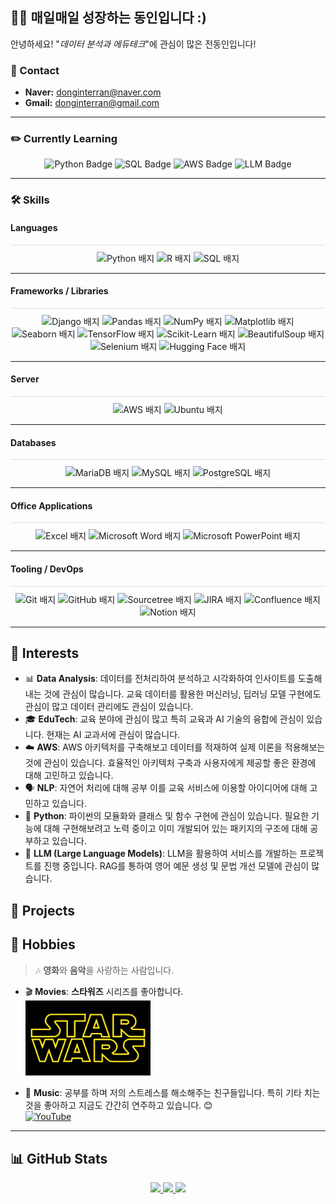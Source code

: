 <div align="left">
    <h2>🧑‍💻 매일매일 성장하는 동인입니다 :)</h2>
    <p>안녕하세요! "<em>데이터 분석과 에듀테크</em>"에 관심이 많은 전동인입니다!<br>
 </p>


### 📧 Contact
- **Naver:** [donginterran@naver.com](mailto:donginterran@naver.com)
- **Gmail:** [donginterran@gmail.com](mailto:donginterran@gmail.com)
</div>




---

### ✏️ Currently Learning

<div align="center">
    <img src="https://img.shields.io/badge/Python-3776AB?style=flat&logo=python&logoColor=white" alt="Python Badge">
    <img src="https://img.shields.io/badge/SQL-003B57?style=flat&logo=postgresql&logoColor=white" alt="SQL Badge">
    <img src="https://img.shields.io/badge/AWS-232F3E?style=flat&logo=amazon-aws&logoColor=white" alt="AWS Badge">
    <img src="https://img.shields.io/badge/LLM-FF6F00?style=flat&logo=openai&logoColor=white" alt="LLM Badge">
</div>

---

### 🛠 Skills

#### Languages
<div align="center" style="border-top: 1px solid #e0e0e0; padding-top: 10px;">
    <img src="https://img.shields.io/badge/Python-3776AB?style=flat&logo=python&logoColor=white" alt="Python 배지">
    <img src="https://img.shields.io/badge/R-276DC3?style=flat&logo=r&logoColor=white" alt="R 배지">
    <img src="https://img.shields.io/badge/SQL-003B57?style=flat&logo=postgresql&logoColor=white" alt="SQL 배지">
</div>

---

#### Frameworks / Libraries
<div align="center" style="border-top: 1px solid #e0e0e0; padding-top: 10px;">
    <img src="https://img.shields.io/badge/Django-092E20?style=flat&logo=django&logoColor=white" alt="Django 배지">
    <img src="https://img.shields.io/badge/Pandas-150458?style=flat&logo=pandas&logoColor=white" alt="Pandas 배지">
    <img src="https://img.shields.io/badge/NumPy-013243?style=flat&logo=numpy&logoColor=white" alt="NumPy 배지">
    <img src="https://img.shields.io/badge/Matplotlib-004A99?style=flat" alt="Matplotlib 배지">
    <img src="https://img.shields.io/badge/Seaborn-004A99?style=flat" alt="Seaborn 배지">
    <img src="https://img.shields.io/badge/TensorFlow-FF6F00?style=flat&logo=tensorflow&logoColor=white" alt="TensorFlow 배지">
    <img src="https://img.shields.io/badge/Scikit--Learn-F7931E?style=flat&logo=scikit-learn&logoColor=white" alt="Scikit-Learn 배지">
    <img src="https://img.shields.io/badge/BeautifulSoup-FFC107?style=flat" alt="BeautifulSoup 배지">
    <img src="https://img.shields.io/badge/Selenium-43B02A?style=flat&logo=selenium&logoColor=white" alt="Selenium 배지">
    <img src="https://img.shields.io/badge/Hugging%20Face-FFAA00?style=flat&logo=huggingface&logoColor=white" alt="Hugging Face 배지">
</div>


---

#### Server
<div align="center" style="border-top: 1px solid #e0e0e0; padding-top: 10px;">
    <img src="https://img.shields.io/badge/AWS-232F3E?style=flat&logo=amazon-aws&logoColor=white" alt="AWS 배지">
    <img src="https://img.shields.io/badge/Ubuntu-E95420?style=flat&logo=ubuntu&logoColor=white" alt="Ubuntu 배지">
</div>

---

#### Databases
<div align="center" style="border-top: 1px solid #e0e0e0; padding-top: 10px;">
    <img src="https://img.shields.io/badge/MariaDB-003545?style=flat&logo=mariadb&logoColor=white" alt="MariaDB 배지">
    <img src="https://img.shields.io/badge/MySQL-4479A1?style=flat&logo=mysql&logoColor=white" alt="MySQL 배지">
    <img src="https://img.shields.io/badge/PostgreSQL-336791?style=flat&logo=postgresql&logoColor=white" alt="PostgreSQL 배지">
</div>

---

#### Office Applications
<div align="center" style="border-top: 1px solid #e0e0e0; padding-top: 10px;"> <img src="https://img.shields.io/badge/Excel-217346?style=flat&logo=microsoft-excel&logoColor=white" alt="Excel 배지"> <img src="https://img.shields.io/badge/Microsoft%20Word-2B579A?style=flat&logo=microsoft-word&logoColor=white" alt="Microsoft Word 배지"> <img src="https://img.shields.io/badge/Microsoft%20PowerPoint-B7472A?style=flat&logo=microsoft-powerpoint&logoColor=white" alt="Microsoft PowerPoint 배지"> 
</div>

---

#### Tooling / DevOps
<div align="center" style="border-top: 1px solid #e0e0e0; padding-top: 10px;">
    <img src="https://img.shields.io/badge/Git-F05032?style=flat&logo=git&logoColor=white" alt="Git 배지">
    <img src="https://img.shields.io/badge/GitHub-181717?style=flat&logo=github&logoColor=white" alt="GitHub 배지">
    <img src="https://img.shields.io/badge/Sourcetree-0052CC?style=flat&logo=sourcetree&logoColor=white" alt="Sourcetree 배지">
    <img src="https://img.shields.io/badge/JIRA-0052CC?style=flat&logo=jira&logoColor=white" alt="JIRA 배지">
    <img src="https://img.shields.io/badge/Confluence-172B4D?style=flat&logo=confluence&logoColor=white" alt="Confluence 배지">
    <img src="https://img.shields.io/badge/Notion-000000?style=flat&logo=notion&logoColor=white" alt="Notion 배지">
</div>

---

## 👀 Interests

- 📊 **Data Analysis**: 데이터를 전처리하여 분석하고 시각화하여 인사이트를 도출해내는 것에 관심이 많습니다. 교육 데이터를 활용한 머신러닝, 딥러닝 모델 구현에도 관심이 많고 데이터 관리에도 관심이 있습니다.
- 🎓 **EduTech**: 교육 분야에 관심이 많고 특히 교육과 AI 기술의 융합에 관심이 있습니다. 현재는 AI 교과서에 관심이 많습니다.
- ☁️ **AWS**: AWS 아키텍처를 구축해보고 데이터를 적재하여 실제 이론을 적용해보는 것에 관심이 있습니다. 효율적인 아키텍처 구축과 사용자에게 제공할 좋은 환경에 대해 고민하고 있습니다.
- 🗣️ **NLP**: 자연어 처리에 대해 공부 이를 교육 서비스에 이용할 아이디어에 대해 고민하고 있습니다.
- 🐍 **Python**: 파이썬의 모듈화와 클래스 및 함수 구현에 관심이 있습니다. 필요한 기능에 대해 구현해보려고 노력 중이고 이미 개발되어 있는 패키지의 구조에 대해 공부하고 있습니다.
- 🤖 **LLM (Large Language Models)**: LLM을 활용하여 서비스를 개발하는 프로젝트를 진행 중입니다. RAG를 통하여 영어 예문 생성 및 문법 개선 모델에 관심이 많습니다.

  
## 📂 Projects


## 🎸 Hobbies

> 🎶 **영화**와 **음악**을 사랑하는 사람입니다.

- 🎬 **Movies**: **스타워즈** 시리즈를 좋아합니다.  
  <img src="./image.png" alt="Star Wars" width="200"/>

- 🎸 **Music**: 공부를 하며 저의 스트레스를 해소해주는 친구들입니다. 특히 기타 치는 것을 좋아하고 지금도 간간히 연주하고 있습니다. 😊  
  [![YouTube](https://img.shields.io/badge/YouTube-FF0000?style=flat&logo=youtube&logoColor=white)](https://youtu.be/x2lcoxabpVk?si=M6IMlwey_YTB3NDW)

---

## 📊 GitHub Stats

<p align="center">
  <!-- Most Used Languages in Donut Layout -->
  <a href="https://github.com/DonginJeon/github-readme-stats">
      <img src="https://github-readme-stats.vercel.app/api/top-langs/?username=DonginJeon&layout=donut&show_icons=true&theme=radical&hide_border=true&bg_color=ffffff&icon_color=9b59b6&text_color=333333&title_color=e74c3c&count_private=true&exclude_repo=Face-Transfer-Application" width="38%" />
  </a>    

  <!-- GitHub Stats -->
  <a href="https://github.com/DonginJeon/github-readme-stats">
    <img src="https://github-readme-stats.vercel.app/api?username=DonginJeon&show_icons=true&theme=radical&hide_border=true&bg_color=ffffff&icon_color=9b59b6&text_color=333333&title_color=e74c3c&count_private=true" width="56%" />
  </a>

  <!-- GitHub Contribution Activity Graph -->
  <a href="https://github.com/DonginJeon/github-readme-activity-graph">
      <img src="https://github-readme-activity-graph.vercel.app/graph?username=DonginJeon&theme=github-light&bg_color=ffffff&hide_border=true&line=3498db&color=e74c3c" width="94%"/>
  </a>
</p>
